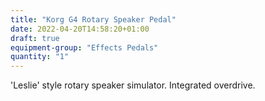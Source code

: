 ```yaml
---
title: "Korg G4 Rotary Speaker Pedal"
date: 2022-04-20T14:58:20+01:00
draft: true
equipment-group: "Effects Pedals"
quantity: "1"
---
```


'Leslie' style rotary speaker simulator. Integrated overdrive. 
